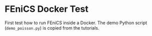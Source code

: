 # FEniCS Docker Test

First test how to run FEniCS inside a Docker. The demo Python script (`demo_poisson.py`) is copied from the tutorials.